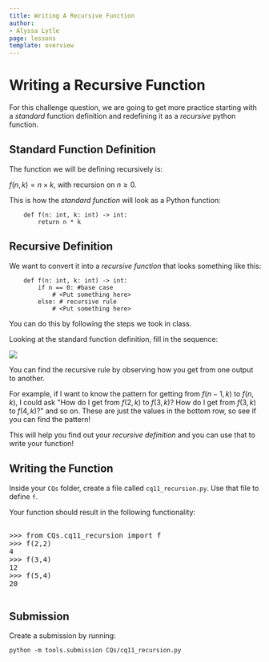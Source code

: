 ```yaml
---
title: Writing A Recursive Function
author:
- Alyssa Lytle
page: lessons
template: overview
---
```


# Writing a Recursive Function

For this challenge question, we are going to get more practice starting with a *standard* function definition and redefining it as a *recursive* python function.

<!-- This is exactly what we did in the [virtual lesson](https://comp110-24s.github.io/virtual-classes/VL08.html)! -->

## Standard Function Definition

The function we will be defining recursively is:

$f(n, k) = n \times k$, with recursion on $n \geq 0$.

This is how the *standard function* will look as a Python function:

```
    def f(n: int, k: int) -> int:
        return n * k
```

## Recursive Definition

We want to convert it into a *recursive function* that looks something like this:

```
    def f(n: int, k: int) -> int:
        if n == 0: #base case
            # <Put something here>
        else: # recursive rule
            # <Put something here>
```

You can do this by following the steps we took in class.

Looking at the standard function definition, fill in the sequence:


<img class="img-fluid" src="/static/assets/sp24/fn-sequence.png" />

You can find the recursive rule by observing how you get from one output to another. 

For example, if I want to know the pattern for getting from $f(n-1,k)$ to $f(n,k)$, I could ask "How do I get from $f(2,k)$ to $f(3,k)$? How do I get from $f(3,k)$ to $f(4,k)$?" and so on. These are just the values in the bottom row, so see if you can find the pattern!
 
This will help you find out your *recursive definition* and you can use that to write your function!

## Writing the Function

Inside your `CQs` folder, create a file called `cq11_recursion.py`. Use that file to define `f`.

Your function should result in the following functionality:

<pre>
<div class="terminal">
>>> from CQs.cq11_recursion import f
>>> f(2,2)
4
>>> f(3,4)
12
>>> f(5,4)
20
</div>
</pre>

## Submission

Create a submission by running: 

`python -m tools.submission CQs/cq11_recursion.py`